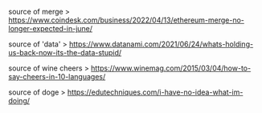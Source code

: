 source of merge > https://www.coindesk.com/business/2022/04/13/ethereum-merge-no-longer-expected-in-june/

source of 'data' > https://www.datanami.com/2021/06/24/whats-holding-us-back-now-its-the-data-stupid/

source of wine cheers > https://www.winemag.com/2015/03/04/how-to-say-cheers-in-10-languages/

source of doge > https://edutechniques.com/i-have-no-idea-what-im-doing/
